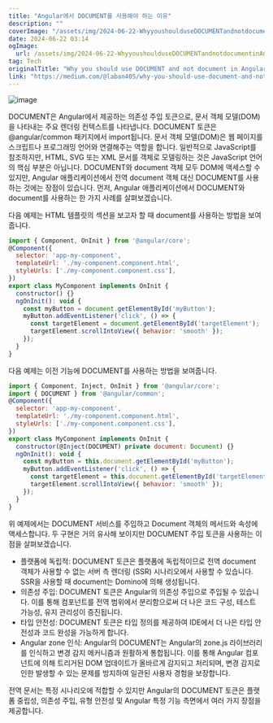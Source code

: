 ```yaml
---
title: "Angular에서 DOCUMENT를 사용해야 하는 이유"
description: ""
coverImage: "/assets/img/2024-06-22-WhyyoushoulduseDOCUMENTandnotdocumentinAngular_0.png"
date: 2024-06-22 03:14
ogImage: 
  url: /assets/img/2024-06-22-WhyyoushoulduseDOCUMENTandnotdocumentinAngular_0.png
tag: Tech
originalTitle: "Why you should use DOCUMENT and not document in Angular"
link: "https://medium.com/@laban405/why-you-should-use-document-and-not-document-in-angular-b592908ff687"
---
```




![image](/assets/img/2024-06-22-WhyyoushoulduseDOCUMENTandnotdocumentinAngular_0.png)

DOCUMENT은 Angular에서 제공하는 의존성 주입 토큰으로, 문서 객체 모델(DOM)을 나타내는 주요 렌더링 컨텍스트를 나타냅니다. DOCUMENT 토큰은 @angular/common 패키지에서 import됩니다. 문서 객체 모델(DOM)은 웹 페이지를 스크립트나 프로그래밍 언어와 연결해주는 역할을 합니다. 일반적으로 JavaScript를 참조하지만, HTML, SVG 또는 XML 문서를 객체로 모델링하는 것은 JavaScript 언어의 핵심 부분은 아닙니다. DOCUMENT와 document 객체 모두 DOM에 액세스할 수 있지만, Angular 애플리케이션에서 전역 document 객체 대신 DOCUMENT를 사용하는 것에는 장점이 있습니다. 먼저, Angular 애플리케이션에서 DOCUMENT와 document를 사용하는 한 가지 사례를 살펴보겠습니다.

다음 예제는 HTML 템플릿의 섹션을 보고자 할 때 document를 사용하는 방법을 보여줍니다.

```js
import { Component, OnInit } from '@angular/core';
@Component({
  selector: 'app-my-component',
  templateUrl: './my-component.component.html',
  styleUrls: ['./my-component.component.css'],
})
export class MyComponent implements OnInit {
  constructor() {}
  ngOnInit(): void {
    const myButton = document.getElementById('myButton');
    myButton.addEventListener('click', () => {
      const targetElement = document.getElementById('targetElement');
      targetElement.scrollIntoView({ behavior: 'smooth' });
    });
  }
}
```

<div class="content-ad"></div>

다음 예제는 이전 기능에 DOCUMENT를 사용하는 방법을 보여줍니다.

```js
import { Component, Inject, OnInit } from '@angular/core';
import { DOCUMENT } from '@angular/common';
@Component({
  selector: 'app-my-component',
  templateUrl: './my-component.component.html',
  styleUrls: ['./my-component.component.css'],
})
export class MyComponent implements OnInit {
  constructor(@Inject(DOCUMENT) private document: Document) {}
  ngOnInit(): void {
    const myButton = this.document.getElementById('myButton');
    myButton.addEventListener('click', () => {
      const targetElement = this.document.getElementById('targetElement');
      targetElement.scrollIntoView({ behavior: 'smooth' });
    });
  }
}
```

위 예제에서는 DOCUMENT 서비스를 주입하고 Document 객체의 메서드와 속성에 액세스합니다. 두 구현은 거의 유사해 보이지만 DOCUMENT 주입 토큰을 사용하는 이점을 살펴보겠습니다.

- 플랫폼에 독립적: DOCUMENT 토큰은 플랫폼에 독립적이므로 전역 document 객체가 사용할 수 없는 서버 측 렌더링 (SSR) 시나리오에서 사용할 수 있습니다. SSR을 사용할 때 document는 Domino에 의해 생성됩니다.
- 의존성 주입: DOCUMENT 토큰은 Angular의 의존성 주입으로 주입될 수 있습니다. 이를 통해 컴포넌트를 전역 범위에서 분리함으로써 더 나은 코드 구성, 테스트 가능성, 유지 관리성이 증진됩니다.
- 타입 안전성: DOCUMENT 토큰은 타입 정의를 제공하여 IDE에서 더 나은 타입 안전성과 코드 완성을 가능하게 합니다.
- Angular zone 인식: Angular의 DOCUMENT는 Angular의 zone.js 라이브러리를 인식하고 변경 감지 메커니즘과 원활하게 통합됩니다. 이를 통해 Angular 컴포넌트에 의해 트리거된 DOM 업데이트가 올바르게 감지되고 처리되며, 변경 감지로 인한 발생할 수 있는 문제를 방지하여 일관된 사용자 경험을 보장합니다.

<div class="content-ad"></div>

전역 문서는 특정 시나리오에 적합할 수 있지만 Angular의 DOCUMENT 토큰은 플랫폼 중립성, 의존성 주입, 유형 안전성 및 Angular 특정 기능 측면에서 여러 가지 장점을 제공합니다.